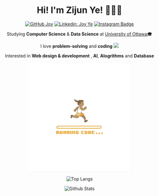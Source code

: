 
<div align="center">

# Hi! I'm Zijun Ye! 👩🏼‍💻 
[![GitHub Joy](https://img.shields.io/github/followers/ZijunYe?label=follow&style=social)](hhttps://github.com/ZijunYe)
[![Linkedin: Joy Ye](https://img.shields.io/badge/-joyyezi-blue?style=flat-square&logo=Linkedin&logoColor=white&link=https://www.linkedin.com/in/joyyezi/)](https://www.linkedin.com/in/joyyezi/)
[![Instagram Badge](https://img.shields.io/badge/coderzijun-purple?style=flat-square&logo=instagram&logoColor=white&link=https://https://instagram.com/coderzijun/)](https://instagram.com/coderzijun/)


Studying **Computer Science** & **Data Science** at 
<a href src="https://www.uottawa.ca/en">University of Ottawa</a>🎓

 I love **problem-solving** and **coding**  <img src="https://media.giphy.com/media/WUlplcMpOCEmTGBtBW/giphy.gif" width="30"> 
 
 Interested in **Web design & development** , **Al**, **Alogrithms** and **Database**
 
 <img align="center" height="350px" src="code.gif"/>

![Top Langs](https://github-readme-stats.vercel.app/api/top-langs/?username=ZijunYe&hide=TeX&layout=compact)

![Github Stats](https://github-readme-stats.vercel.app/api?username=ZijunYe&count_private=true&show_icons=true&include_all_commits=true)
